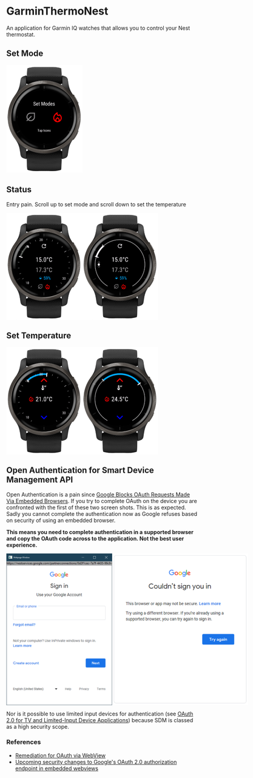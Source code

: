 # GarminThermoNest

An application for Garmin IQ watches that allows you to control your Nest thermostat.

## Set Mode

<img src="doc/images/venu2_ticks_set_mode.png" width="200" title="Status with 'Ticks' face"/>

## Status

Entry pain. Scroll up to set mode and scroll down to set the temperature

<div style="display:flex">
  <img src="doc/images/venu2_ticks_status.png" width="200" title="Status with 'Ticks' face"/>
  <img src="doc/images/venu2_minimal_status.png" width="200" title="Status with 'Ticks' face"/>
</div>

## Set Temperature

<div style="display:flex">
  <img src="doc/images/venu2_ticks_set_temp.png" width="200" title="Status with 'Ticks' face"/>
  <img src="doc/images/venu2_minimal_set_temp.png" width="200" title="Status with 'Ticks' face"/>
</div>

## Open Authentication for Smart Device Management API

Open Authentication is a pain since <a href="https://auth0.com/blog/google-blocks-oauth-requests-from-embedded-browsers/">Google Blocks OAuth Requests Made Via Embedded Browsers</a>. If you try to complete OAuth on the device you are confronted with the first of these two screen shots. This is as expected. Sadly you cannot complete the authentication now as Google refuses based on security of using an embedded browser.

**This means you need to complete authentication in a supported browser and copy the OAuth code across to the application. Not the best user experience.**

<div style="display:flex">
  <img src="doc/images/OAuth_sign_in.png" height="400" title="Status with 'Ticks' face"/>
  <img src="doc/images/OAuth_Browser_Fail.png" height="400" title="Status with 'Ticks' face"/>
</div>

Nor is it possible to use limited input devices for authentication (see [OAuth 2.0 for TV and Limited-Input Device Applications](https://developers.google.com/identity/protocols/oauth2/limited-input-device)) because SDM is classed as a high security scope.


### References

* [Remediation for OAuth via WebView](https://support.google.com/faqs/answer/12284343?hl=en-AU)
* [Upcoming security changes to Google's OAuth 2.0 authorization endpoint in embedded webviews](https://developers.googleblog.com/2021/06/upcoming-security-changes-to-googles-oauth-2.0-authorization-endpoint.html)
